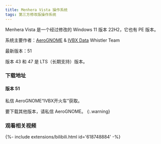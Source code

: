 ```yaml
---
title: Menhera Vista 操作系统
tags: 第三方修改版操作系统
---
```


Menhera Vista 是一个经过修改的 Windows 11 版本 22H2，它也有 PE 版本。
<!--more-->

系统主要作者：[AeroGNOME](https://space.bilibili.com/515586861) & [IVBX Data](https://space.bilibili.com/1171551865) Whistler Team

最新版本：51

版本 43 和 47 是 LTS（长期支持）版本。

### 下载地址

#### 版本 51

私信 AeroGNOME“IVBX开火车”获取。

要下载其他版本，请私信 AeroGNOME。
{:.warning}

### 观看相关视频

<div>{%- include extensions/bilibili.html id='618748884' -%}</div>
